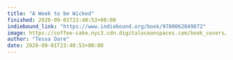 ```yaml
---
title: "A Week to be Wicked"
finished: 2020-09-01T23:40:53+00:00
indiebound_link: "https://www.indiebound.org/book/9780062049872"
image: https://coffee-cake.nyc3.cdn.digitaloceanspaces.com/book_covers/2020/a-week-to-be-wicked.webp
author: "Tessa Dare"
date: 2020-09-01T23:40:53+00:00
---
```

